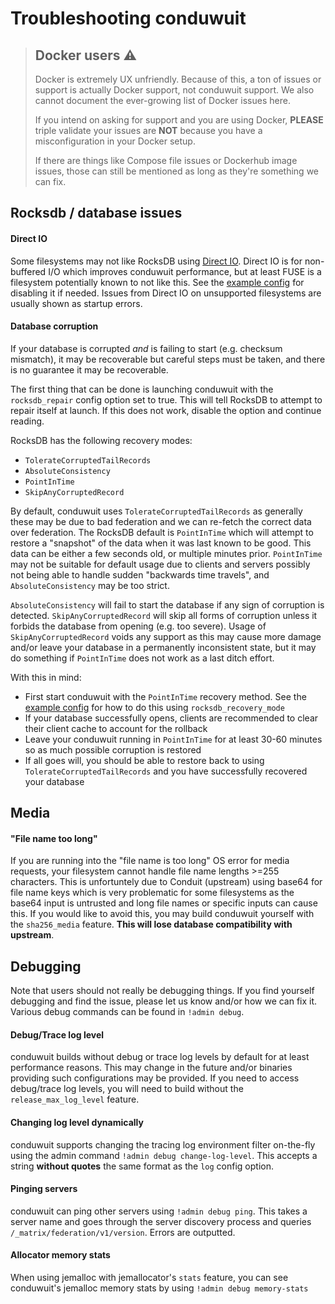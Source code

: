 # Troubleshooting conduwuit

> ## Docker users ⚠️
>
> Docker is extremely UX unfriendly. Because of this, a ton of issues or support is actually Docker support, not conduwuit support. We also cannot document the ever-growing list of Docker issues here.
>
> If you intend on asking for support and you are using Docker, **PLEASE** triple validate your issues are **NOT** because you have a misconfiguration in your Docker setup.
>
> If there are things like Compose file issues or Dockerhub image issues, those can still be mentioned as long as they're something we can fix.

## Rocksdb / database issues

#### Direct IO

Some filesystems may not like RocksDB using [Direct IO](https://github.com/facebook/rocksdb/wiki/Direct-IO). Direct IO is for non-buffered I/O which improves conduwuit performance, but at least FUSE is a filesystem potentially known to not like this. See the [example config](configuration/examples.md) for disabling it if needed. Issues from Direct IO on unsupported filesystems are usually shown as startup errors.

#### Database corruption

If your database is corrupted *and* is failing to start (e.g. checksum mismatch), it may be recoverable but careful steps must be taken, and there is no guarantee it may be recoverable.

The first thing that can be done is launching conduwuit with the `rocksdb_repair` config option set to true. This will tell RocksDB to attempt to repair itself at launch. If this does not work, disable the option and continue reading.

RocksDB has the following recovery modes:

- `TolerateCorruptedTailRecords`
- `AbsoluteConsistency`
- `PointInTime`
- `SkipAnyCorruptedRecord`

By default, conduwuit uses `TolerateCorruptedTailRecords` as generally these may be due to bad federation and we can re-fetch the correct data over federation. The RocksDB default is `PointInTime` which will attempt to restore a "snapshot" of the data when it was last known to be good. This data can be either a few seconds old, or multiple minutes prior. `PointInTime` may not be suitable for default usage due to clients and servers possibly not being able to handle sudden "backwards time travels", and `AbsoluteConsistency` may be too strict.

`AbsoluteConsistency` will fail to start the database if any sign of corruption is detected. `SkipAnyCorruptedRecord` will skip all forms of corruption unless it forbids the database from opening (e.g. too severe). Usage of `SkipAnyCorruptedRecord` voids any support as this may cause more damage and/or leave your database in a permanently inconsistent state, but it may do something if `PointInTime` does not work as a last ditch effort.

With this in mind:

- First start conduwuit with the `PointInTime` recovery method. See the [example config](configuration/examples.md) for how to do this using `rocksdb_recovery_mode`
- If your database successfully opens, clients are recommended to clear their client cache to account for the rollback
- Leave your conduwuit running in `PointInTime` for at least 30-60 minutes so as much possible corruption is restored
- If all goes will, you should be able to restore back to using `TolerateCorruptedTailRecords` and you have successfully recovered your database

## Media

#### "File name too long"

If you are running into the "file name is too long" OS error for media requests, your filesystem cannot handle file name lengths >=255 characters. This is unfortuntely due to Conduit (upstream) using base64 for file name keys which is very problematic for some filesystems as the base64 input is untrusted and long file names or specific inputs can cause this. If you would like to avoid this, you may build conduwuit yourself with the `sha256_media` feature. **This will lose database compatibility with upstream**.

## Debugging

Note that users should not really be debugging things. If you find yourself debugging and find the issue, please let us know and/or how we can fix it. Various debug commands can be found in `!admin debug`.

#### Debug/Trace log level

conduwuit builds without debug or trace log levels by default for at least performance reasons. This may change in the future and/or binaries providing such configurations may be provided. If you need to access debug/trace log levels, you will need to build without the `release_max_log_level` feature.

#### Changing log level dynamically

conduwuit supports changing the tracing log environment filter on-the-fly using the admin command `!admin debug change-log-level`. This accepts a string **without quotes** the same format as the `log` config option.

#### Pinging servers

conduwuit can ping other servers using `!admin debug ping`. This takes a server name and goes through the server discovery process and queries `/_matrix/federation/v1/version`. Errors are outputted.

#### Allocator memory stats

When using jemalloc with jemallocator's `stats` feature, you can see conduwuit's jemalloc memory stats by using `!admin debug memory-stats`
